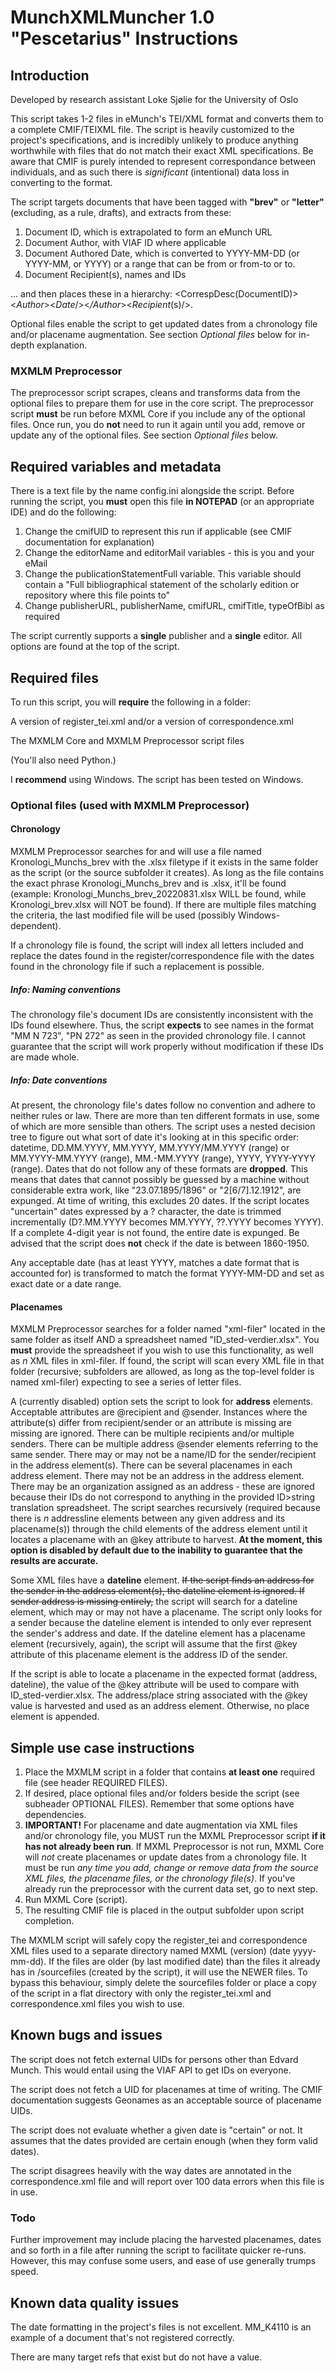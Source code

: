 # MunchXMLMuncher 1.0 "Pescetarius" Instructions
## Introduction
Developed by research assistant Loke Sjølie for the University of Oslo

This script takes 1-2 files in eMunch's TEI/XML format and converts them to a complete CMIF/TEIXML file. The script is heavily customized to the project's specifications, and is incredibly unlikely to produce anything worthwhile with files that do not match their exact XML specifications. Be aware that CMIF is purely intended to represent correspondance between individuals, and as such there is *significant* (intentional) data loss in converting to the format.

The script targets documents that have been tagged with **"brev"** or **"letter"** (excluding, as a rule, drafts), and extracts from these:
1. Document ID, which is extrapolated to form an eMunch URL
2. Document Author, with VIAF ID where applicable
3. Document Authored Date, which is converted to YYYY-MM-DD (or YYYY-MM, or YYYY) or a range that can be from or from-to or to.
4. Document Recipient(s), names and IDs

... and then places these in a hierarchy: <CorrespDesc(DocumentID)><*Author*><*Date*/><*/Author*><*Recipient*(s)/>.

Optional files enable the script to get updated dates from a chronology file and/or placename augmentation. See section *Optional files* below for in-depth explanation.

### MXMLM Preprocessor
The preprocessor script scrapes, cleans and transforms data from the optional files to prepare them for use in the core script. The preprocessor script **must** be run before MXML Core if you include any of the optional files. Once run, you do **not** need to run it again until you add, remove or update any of the optional files. See section *Optional files* below.

## Required variables and metadata
There is a text file by the name config.ini alongside the script. Before running the script, you **must** open this file **in NOTEPAD** (or an appropriate IDE) and do the following:
1. Change the cmifUID to represent this run if applicable (see CMIF documentation for explanation)
2. Change the editorName and editorMail variables - this is you and your eMail
3. Change the publicationStatementFull variable. This variable should contain a "Full bibliographical statement of the scholarly edition or repository where this file points to"
4. Change publisherURL, publisherName, cmifURL, cmifTitle, typeOfBibl as required

The script currently supports a **single** publisher and a **single** editor. All options are found at the top of the script.

## Required files
To run this script, you will **require** the following in a folder:

A version of register_tei.xml and/or a version of correspondence.xml

The MXMLM Core and MXMLM Preprocessor script files

(You'll also need Python.)

I **recommend** using Windows. The script has been tested on Windows.

### Optional files (used with MXMLM Preprocessor)
#### Chronology
MXMLM Preprocessor searches for and will use a file named Kronologi_Munchs_brev with the .xlsx filetype if it exists in the same folder as the script (or the source subfolder it creates). As long as the file contains the exact phrase Kronologi_Munchs_brev and is .xlsx, it'll be found (example: Kronologi_Munchs_brev_20220831.xlsx WILL be found, while Kronologi_brev.xlsx will NOT be found). If there are multiple files matching the criteria, the last modified file will be used (possibly Windows-dependent).

If a chronology file is found, the script will index all letters included and replace the dates found in the register/correspondence file with the dates found in the chronology file if such a replacement is possible.

##### Info: Naming conventions
The chronology file's document IDs are consistently inconsistent with the IDs found elsewhere. Thus, the script **expects** to see names in the format "MM N 723", "PN 272" as seen in the provided chronology file. I cannot guarantee that the script will work properly without modification if these IDs are made whole.

##### Info: Date conventions
At present, the chronology file's dates follow no convention and adhere to neither rules or law. There are more than ten different formats in use, some of which are more sensible than others. The script uses a nested decision tree to figure out what sort of date it's looking at in this specific order: datetime, DD.MM.YYYY, MM.YYYY, MM.YYYY/MM.YYYY (range) or MM.YYYY-MM.YYYY (range), MM.-MM.YYYY (range), YYYY, YYYY-YYYY (range). Dates that do not follow any of these formats are **dropped**. This means that dates that cannot possibly be guessed by a machine without considerable extra work, like "23.07.1895/1896" or "2[6/7].12.1912", are expunged. At time of writing, this excludes 20 dates. If the script locates "uncertain" dates expressed by a ? character, the date is trimmed incrementally (D?.MM.YYYY becomes MM.YYYY, ??.YYYY becomes YYYY). If a complete 4-digit year is not found, the entire date is expunged. Be advised that the script does **not** check if the date is between 1860-1950.

Any acceptable date (has at least YYYY, matches a date format that is accounted for) is transformed to match the format YYYY-MM-DD and set as exact date or a date range.

#### Placenames
MXMLM Preprocessor searches for a folder named "xml-filer" located in the same folder as itself AND a spreadsheet named "ID_sted-verdier.xlsx". You **must** provide the spreadsheet if you wish to use this functionality, as well as *n* XML files in xml-filer. If found, the script will scan every XML file in that folder (recursive; subfolders are allowed, as long as the top-level folder is named xml-filer) expecting to see a series of letter files. 

A (currently disabled) option sets the script to look for **address** elements. Acceptable attributes are @recipient and @sender. Instances where the attribute(s) differ from recipient/sender or an attribute is missing are missing are ignored. There can be multiple recipients and/or multiple senders. There can be multiple address @sender elements referring to the same sender. There may or may not be a name/ID for the sender/recipient in the address element(s). There can be several placenames in each address element. There may not be an address in the address element. There may be an organization assigned as an address - these are ignored because their IDs do not correspond to anything in the provided ID>string translation spreadsheet. The script searches recursively (required because there is *n* addressline elements between any given address and its placename(s)) through the child elements of the address element until it locates a placename with an @key attribute to harvest. **At the moment, this option is disabled by default due to the inability to guarantee that the results are accurate.**

Some XML files have a **dateline** element. ~~If the script finds an address for the sender in the address element(s), the dateline element is ignored. If sender address is missing entirely,~~ the script will search for a dateline element, which may or may not have a placename. The script only looks for a sender because the dateline element is intended to only ever represent the sender's address and date. If the dateline element has a placename element (recursively, again), the script will assume that the first @key attribute of this placename element is the address ID of the sender.

If the script is able to locate a placename in the expected format (address, dateline), the value of the @key attribute will be used to compare with ID_sted-verdier.xlsx. The address/place string associated with the @key value is harvested and used as an address element. Otherwise, no place element is appended.

## Simple use case instructions

1. Place the MXMLM script in a folder that contains **at least one** required file (see header REQUIRED FILES).
2. If desired, place optional files and/or folders beside the script (see subheader OPTIONAL FILES). Remember that some options have dependencies.
3. **IMPORTANT!** For placename and date augmentation via XML files and/or chronology file, you MUST run the MXML Preprocessor script **if it has not already been run**. If MXML Preprocessor is not run, MXML Core will *not* create placenames or update dates from a chronology file. It must be run *any time you add, change or remove data from the source XML files, the placename files, or the chronology file(s)*. If you've already run the preprocessor with the current data set, go to next step.
4. Run MXML Core (script).
5. The resulting CMIF file is placed in the output subfolder upon script completion.

The MXMLM script will safely copy the register_tei and correspondence XML files used to a separate directory named MXML (version) (date yyyy-mm-dd). If the files are older (by last modified date) than the files it already has in /sourcefiles (created by the script), it will use the NEWER files. To bypass this behaviour, simply delete the sourcefiles folder or place a copy of the script in a flat directory with only the register_tei.xml and correspondence.xml files you wish to use.

## Known bugs and issues
The script does not fetch external UIDs for persons other than Edvard Munch. This would entail using the VIAF API to get IDs on everyone.

The script does not fetch a UID for placenames at time of writing. The CMIF documentation suggests Geonames as an acceptable source of placename UIDs.

The script does not evaluate whether a given date is "certain" or not. It assumes that the dates provided are certain enough (when they form valid dates).

The script disagrees heavily with the way dates are annotated in the correspondence.xml file and will report over 100 data errors when this file is in use.

### Todo
Further improvement may include placing the harvested placenames, dates and so forth in a file after running the script to facilitate quicker re-runs. However, this may confuse some users, and ease of use generally trumps speed.

## Known data quality issues
The date formatting in the project's files is not excellent. MM_K4110 is an example of a document that's not registered correctly.

There are many target refs that exist but do not have a value.